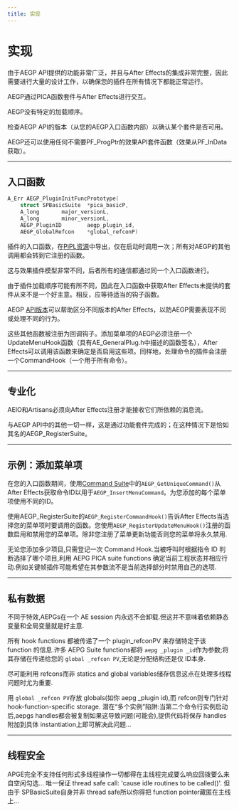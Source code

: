```yaml
---
title: 实现
---
```

# 实现

由于AEGP API提供的功能非常广泛，并且与After Effects的集成非常完整，因此需要进行大量的设计工作，以确保您的插件在所有情况下都能正常运行。

AEGP通过PICA函数套件与After Effects进行交互。

AEGP没有特定的加载顺序。

检查AEGP API的版本（从您的AEGP入口函数内部）以确认某个套件是否可用。

AEGP还可以使用任何不需要PF_ProgPtr的效果API套件函数（效果从PF_InData获取）。

---

## 入口函数

```cpp
A_Err AEGP_PluginInitFuncPrototype(
    struct SPBasicSuite  *pica_basicP,
    A_long       major_versionL,
    A_long       minor_versionL,
    AEGP_PluginID        aegp_plugin_id,
    AEGP_GlobalRefcon    *global_refconP)
```

插件的入口函数，在[PiPL资源](../../intro/pipl-resources)中导出，仅在启动时调用一次；所有对AEGP的其他调用都会转到它注册的函数。

这与效果插件模型非常不同，后者所有的通信都通过同一个入口函数进行。

由于插件加载顺序可能有所不同，因此在入口函数中获取After Effects未提供的套件从来不是一个好主意。相反，应等待适当的钩子函数。

AEGP [API版本](../../intro/compatibility-across-multiple-versions#api-versions)可以帮助区分不同版本的After Effects，以防AEGP需要表现不同或处理不同的行为。

这些其他函数被注册为回调钩子。添加菜单项的AEGP必须注册一个UpdateMenuHook函数（具有AE_GeneralPlug.h中描述的函数签名），After Effects可以调用该函数来确定是否启用这些项。同样地，处理命令的插件会注册一个CommandHook（一个用于所有命令）。

---

## 专业化

AEIO和Artisans必须向After Effects注册才能接收它们所依赖的消息流。

与AEGP API中的其他一切一样，这是通过功能套件完成的；在这种情况下是恰如其名的AEGP_RegisterSuite。

---

## 示例：添加菜单项

在您的入口函数期间，使用[Command Suite](../aegp-suites#aegp_commandsuite1)中的`AEGP_GetUniqueCommand()`从After Effects获取命令ID以用于`AEGP_InsertMenuCommand`。为您添加的每个菜单项使用不同的ID。

使用AEGP_RegisterSuite的`AEGP_RegisterCommandHook()`告诉After Effects当选择您的菜单项时要调用的函数。您使用`AEGP_RegisterUpdateMenuHook()`注册的函数启用和禁用您的菜单项。除非您注册了菜单更新功能否则您的菜单将永久禁用.

无论您添加多少项目,只需登记一次 Command Hook.当被呼叫时根据指令 ID 判断选择了哪个项目,利用 AEPG PICA suite functions 确定当前工程状态并相应行动.例如关键帧插件可能希望在其参数流不是当前选择部分时禁用自己的选项.

---

## 私有数据

不同于特效,AEPGs在一个 AE session 内永远不会卸载.但这并不意味着依赖静态变量和全局变量就是好主意.

所有 hook functions 都被传递了一个 plugin_refconPV 来存储特定于该 function 的信息.许多 AEPG Suite functions都将 `aepg _plugin _id`作为参数;将其存储在传递给您的 `global _refcon PV`,无论是分配结构还是仅 ID本身.

尽可能利用 refcons而非 statics and global variables储存信息这点在处理多线程问题时尤为重要.

用 `global _refcon PV`存放 globals(如你 aepg _plugin id),而 refcon则专门针对 hook-function-specific storage.
潜在“多个实例”陷阱:当第二个命令行实例启动后,aepgs handles都会被复制如果这导致问题(可能会),提供代码将保存 handles附加到具体 instantiation上即可解决此问题...

---

## 线程安全

APGE完全不支持任何形式多线程操作一切都得在主线程完成要么响应回拨要么来自空闲勾选...
唯一保证 thread safe call: 'cause idle routines to be called()'.
但由于 SPBasicSuite自身并非 thread safe所以你得把 function pointer藏匿在主线上...

